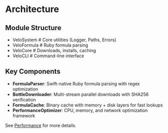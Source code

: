# Architecture

## Module Structure

- VeloSystem    # Core utilities (Logger, Paths, Errors)
- VeloFormula   # Ruby formula parsing
- VeloCore      # Downloads, installs, caching
- VeloCLI       # Command-line interface

## Key Components

- **FormulaParser**: Swift-native Ruby formula parsing with regex optimization
- **BottleDownloader**: Multi-stream parallel downloads with SHA256 verification
- **FormulaCache**: Binary cache with memory + disk layers for fast lookups
- **PerformanceOptimizer**: CPU, memory, and network optimization framework

See [Performance](./usage.md#performance-features) for more details.
